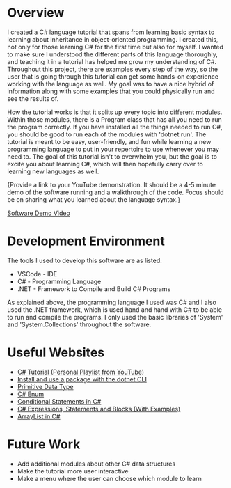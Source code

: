 # Overview
I created a C# language tutorial that spans from learning basic syntax to learning about inheritance in object-oriented programming. I created this, not only for those learning C# for the first time but also for myself. I wanted to make sure I understood the different parts of this language thoroughly, and teaching it in a tutorial has helped me grow my understanding of C#. Throughout this project, there are examples every step of the way, so the user that is going through this tutorial can get some hands-on experience working with the language as well. My goal was to have a nice hybrid of information along with some examples that you could physically run and see the results of.

How the tutorial works is that it splits up every topic into different modules. Within those modules, there is a Program class that has all you need to run the program correctly. If you have installed all the things needed to run C#, you should be good to run each of the modules with 'dotnet run'. The tutorial is meant to be easy, user-friendly, and fun while learning a new programming language to put in your repertoire to use whenever you may need to. The goal of this tutorial isn't to overwhelm you, but the goal is to excite you about learning C#, which will then hopefully carry over to learning new languages as well.

{Provide a link to your YouTube demonstration.  It should be a 4-5 minute demo of the software running and a walkthrough of the code.  Focus should be on sharing what you learned about the language syntax.}

[Software Demo Video](http://youtube.link.goes.here)

# Development Environment

The tools I used to develop this software are as listed:
* VSCode - IDE
* C# - Programming Language
* .NET - Framework to Compile and Build C# Programs

As explained above, the programming language I used was C# and I also used the .NET framework, which is used hand and hand with C# to be able to run and compile the programs. I only used the basic libraries of 'System' and 'System.Collections' throughout the software.

# Useful Websites
* [C# Tutorial (Personal Playlist from YouTube)](https://www.youtube.com/playlist?list=PLJQGPbE_yo6OJyg7XmNn0ho5nUVmecGE0)
* [Install and use a package with the dotnet CLI](https://learn.microsoft.com/en-us/nuget/quickstart/install-and-use-a-package-using-the-dotnet-cli)
* [Primitive Data Type](https://www.techopedia.com/definition/29494/primitive-data-type)
* [C# Enum](https://www.w3schools.com/cs/cs_enums.php)
* [Conditional Statements in C#](https://www.c-sharpcorner.com/UploadFile/8af593/conditional-statement-in-C-Sharp/)
* [C# Expressions, Statements and Blocks (With Examples)](https://www.programiz.com/csharp-programming/expressions-statements-blocks)
* [ArrayList in C#](https://www.geeksforgeeks.org/arraylist-in-c-sharp/)


# Future Work
* Add additional modules about other C# data structures
* Make the tutorial more user interactive
* Make a menu where the user can choose which module to learn
